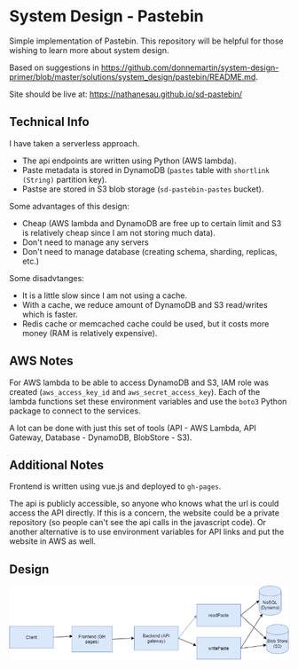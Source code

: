 # System Design - Pastebin

Simple implementation of Pastebin. This repository will be helpful for those wishing to learn more about system design.

Based on suggestions in https://github.com/donnemartin/system-design-primer/blob/master/solutions/system_design/pastebin/README.md.

Site should be live at: https://nathanesau.github.io/sd-pastebin/

## Technical Info 

I have taken a serverless approach.

* The api endpoints are written using Python (AWS lambda).
* Paste metadata is stored in DynamoDB (``pastes`` table with ``shortlink (String)`` partition key).
* Pastse are stored in S3 blob storage (``sd-pastebin-pastes`` bucket).

Some advantages of this design:

* Cheap (AWS lambda and DynamoDB are free up to certain limit and S3 is relatively cheap since I am not storing much data).
* Don't need to manage any servers
* Don't need to manage database (creating schema, sharding, replicas, etc.)

Some disadvtanges:

* It is a little slow since I am not using a cache.
* With a cache, we reduce amount of DynamoDB and S3 read/writes which is faster.
* Redis cache or memcached cache could be used, but it costs more money (RAM is relatively expensive).

## AWS Notes

For AWS lambda to be able to access DynamoDB and S3, IAM role was created (``aws_access_key_id`` and ``aws_secret_access_key``). Each of the lambda functions set these environment variables and use the ``boto3`` Python package to connect to the services.

A lot can be done with just this set of tools (API - AWS Lambda, API Gateway, Database - DynamoDB, BlobStore - S3).

## Additional Notes

Frontend is written using vue.js and deployed to ``gh-pages``.

The api is publicly accessible, so anyone who knows what the url is could access the API directly. If this is a concern, the website could be a private repository (so people can't see the api calls in the javascript code). Or another alternative is to use environment variables for API links and put the website in AWS as well.

## Design

![](design.png)
